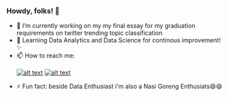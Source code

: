 ### Howdy, folks! 👋

- 🔭 I’m currently working on my my final essay for my graduation requirements on twitter trending topic classification
- 🌱 Learning Data Analytics and Data Science for continous improvement!✨
- 📫 How to reach me: <br/> <br/>
[![alt text][1.1]][1]
[![alt text][2.1]][2]

[1.1]: https://img.shields.io/badge/Instagram-E4405F?style=for-the-badge&logo=instagram&logoColor=white
[2.1]: https://img.shields.io/badge/LinkedIn-0077B5?style=for-the-badge&logo=linkedin&logoColor=white

[1]: https://www.linkedin.com/in/imfadhil/
[2]: https://www.instagram.com/fad.hil/

- ⚡ Fun fact: beside Data Enthusiast i'm also a Nasi Goreng Enthusiats😄😄
